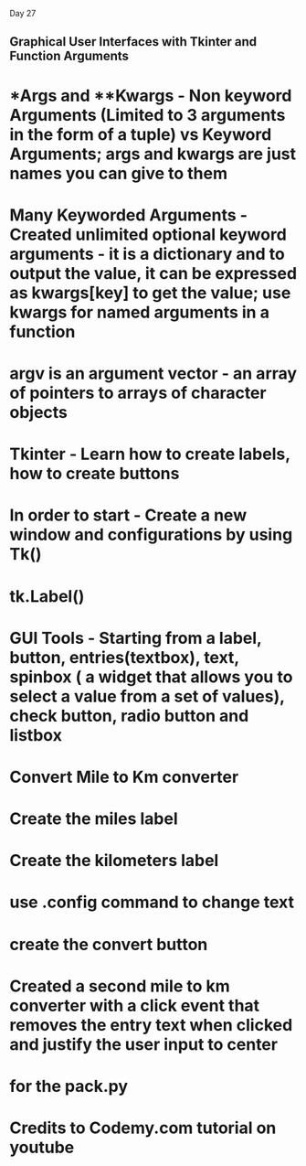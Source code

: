 Day 27

## Graphical User Interfaces with Tkinter and Function Arguments


# *Args and **Kwargs - Non keyword Arguments (Limited to 3 arguments in the form of a tuple) vs Keyword Arguments; args and kwargs are just names you can give to them


# Many Keyworded Arguments - Created unlimited optional keyword arguments - it is a dictionary and to output the value, it can be expressed as kwargs[key] to get the value; use kwargs for named arguments in a function

# argv is an argument vector - an array of pointers to arrays of character objects



# Tkinter - Learn how to create labels, how to create buttons

# In order to start - Create a new window and configurations by using Tk()
# tk.Label()

# GUI Tools - Starting from a label, button, entries(textbox), text, spinbox ( a widget that allows you to select a value from a set of values), check button, radio button and listbox


# Convert Mile to Km converter
# Create the miles label
# Create the kilometers label
# use .config command to change text
# create the convert button

# Created a second mile to km converter with a click event that removes the entry text when clicked and justify the user input to center

# for the pack.py
# Credits to Codemy.com tutorial on youtube